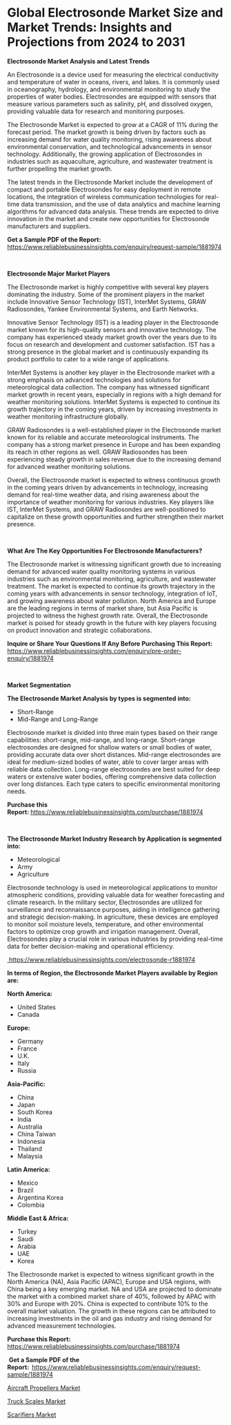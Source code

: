 <p><h1>Global Electrosonde Market Size and Market Trends: Insights and Projections from 2024 to 2031</h1></p><p><strong>Electrosonde Market Analysis and Latest Trends</strong></p>
<p><p>An Electrosonde is a device used for measuring the electrical conductivity and temperature of water in oceans, rivers, and lakes. It is commonly used in oceanography, hydrology, and environmental monitoring to study the properties of water bodies. Electrosondes are equipped with sensors that measure various parameters such as salinity, pH, and dissolved oxygen, providing valuable data for research and monitoring purposes.</p><p>The Electrosonde Market is expected to grow at a CAGR of 11% during the forecast period. The market growth is being driven by factors such as increasing demand for water quality monitoring, rising awareness about environmental conservation, and technological advancements in sensor technology. Additionally, the growing application of Electrosondes in industries such as aquaculture, agriculture, and wastewater treatment is further propelling the market growth.</p><p>The latest trends in the Electrosonde Market include the development of compact and portable Electrosondes for easy deployment in remote locations, the integration of wireless communication technologies for real-time data transmission, and the use of data analytics and machine learning algorithms for advanced data analysis. These trends are expected to drive innovation in the market and create new opportunities for Electrosonde manufacturers and suppliers.</p></p>
<p><strong>Get a Sample PDF of the Report:&nbsp;</strong> <a href="https://www.reliablebusinessinsights.com/enquiry/request-sample/1881974">https://www.reliablebusinessinsights.com/enquiry/request-sample/1881974</a></p>
<p>&nbsp;</p>
<p><strong>Electrosonde Major Market Players</strong></p>
<p><p>The Electrosonde market is highly competitive with several key players dominating the industry. Some of the prominent players in the market include Innovative Sensor Technology (IST), InterMet Systems, GRAW Radiosondes, Yankee Environmental Systems, and Earth Networks.</p><p>Innovative Sensor Technology (IST) is a leading player in the Electrosonde market known for its high-quality sensors and innovative technology. The company has experienced steady market growth over the years due to its focus on research and development and customer satisfaction. IST has a strong presence in the global market and is continuously expanding its product portfolio to cater to a wide range of applications.</p><p>InterMet Systems is another key player in the Electrosonde market with a strong emphasis on advanced technologies and solutions for meteorological data collection. The company has witnessed significant market growth in recent years, especially in regions with a high demand for weather monitoring solutions. InterMet Systems is expected to continue its growth trajectory in the coming years, driven by increasing investments in weather monitoring infrastructure globally.</p><p>GRAW Radiosondes is a well-established player in the Electrosonde market known for its reliable and accurate meteorological instruments. The company has a strong market presence in Europe and has been expanding its reach in other regions as well. GRAW Radiosondes has been experiencing steady growth in sales revenue due to the increasing demand for advanced weather monitoring solutions.</p><p>Overall, the Electrosonde market is expected to witness continuous growth in the coming years driven by advancements in technology, increasing demand for real-time weather data, and rising awareness about the importance of weather monitoring for various industries. Key players like IST, InterMet Systems, and GRAW Radiosondes are well-positioned to capitalize on these growth opportunities and further strengthen their market presence.</p></p>
<p>&nbsp;</p>
<p><strong>What Are The Key Opportunities For Electrosonde Manufacturers?</strong></p>
<p><p>The Electrosonde market is witnessing significant growth due to increasing demand for advanced water quality monitoring systems in various industries such as environmental monitoring, agriculture, and wastewater treatment. The market is expected to continue its growth trajectory in the coming years with advancements in sensor technology, integration of IoT, and growing awareness about water pollution. North America and Europe are the leading regions in terms of market share, but Asia Pacific is projected to witness the highest growth rate. Overall, the Electrosonde market is poised for steady growth in the future with key players focusing on product innovation and strategic collaborations.</p></p>
<p><strong>Inquire or Share Your Questions If Any Before Purchasing This Report:</strong> <a href="https://www.reliablebusinessinsights.com/enquiry/pre-order-enquiry/1881974">https://www.reliablebusinessinsights.com/enquiry/pre-order-enquiry/1881974</a></p>
<p>&nbsp;</p>
<p><strong>Market Segmentation</strong></p>
<p><strong>The Electrosonde Market Analysis by types is segmented into:</strong></p>
<p><ul><li>Short-Range</li><li>Mid-Range and Long-Range</li></ul></p>
<p><p>Electrosonde market is divided into three main types based on their range capabilities: short-range, mid-range, and long-range. Short-range electrosondes are designed for shallow waters or small bodies of water, providing accurate data over short distances. Mid-range electrosondes are ideal for medium-sized bodies of water, able to cover larger areas with reliable data collection. Long-range electrosondes are best suited for deep waters or extensive water bodies, offering comprehensive data collection over long distances. Each type caters to specific environmental monitoring needs.</p></p>
<p><strong>Purchase this Report:&nbsp;</strong><a href="https://www.reliablebusinessinsights.com/purchase/1881974">https://www.reliablebusinessinsights.com/purchase/1881974</a></p>
<p>&nbsp;</p>
<p><strong>The Electrosonde Market Industry Research by Application is segmented into:</strong></p>
<p><ul><li>Meteorological</li><li>Army</li><li>Agriculture</li></ul></p>
<p><p>Electrosonde technology is used in meteorological applications to monitor atmospheric conditions, providing valuable data for weather forecasting and climate research. In the military sector, Electrosondes are utilized for surveillance and reconnaissance purposes, aiding in intelligence gathering and strategic decision-making. In agriculture, these devices are employed to monitor soil moisture levels, temperature, and other environmental factors to optimize crop growth and irrigation management. Overall, Electrosondes play a crucial role in various industries by providing real-time data for better decision-making and operational efficiency.</p></p>
<p><a href="https://www.reliablebusinessinsights.com/electrosonde-r1881974">&nbsp;https://www.reliablebusinessinsights.com/electrosonde-r1881974</a></p>
<p><strong>In terms of Region, the Electrosonde Market Players available by Region are:</strong></p>
<p>
    <p> <strong> North America: </strong>
        <ul>
            <li>United States</li>
            <li>Canada</li>
        </ul>
        </p> 
    <p> <strong> Europe: </strong>
        <ul>
            <li>Germany</li>
            <li>France</li>
            <li>U.K.</li>
            <li>Italy</li>
            <li>Russia</li>
        </ul>
        </p> 
    <p> <strong> Asia-Pacific: </strong>
        <ul>
            <li>China</li>
            <li>Japan</li>
            <li>South Korea</li>
            <li>India</li>
            <li>Australia</li>
            <li>China Taiwan</li>
            <li>Indonesia</li>
            <li>Thailand</li>
            <li>Malaysia</li>
        </ul>
        </p> 
    <p> <strong> Latin America: </strong>
        <ul>
            <li>Mexico</li>
            <li>Brazil</li>
            <li>Argentina Korea</li>
            <li>Colombia</li>
        </ul>
        </p> 
    <p> <strong> Middle East & Africa: </strong>
        <ul>
            <li>Turkey</li>
            <li>Saudi</li>
            <li>Arabia</li>
            <li>UAE</li>
            <li>Korea</li>
        </ul>
    </p>
    </p>
<p><p>The Electrosonde market is expected to witness significant growth in the North America (NA), Asia Pacific (APAC), Europe and USA regions, with China being a key emerging market. NA and USA are projected to dominate the market with a combined market share of 40%, followed by APAC with 30% and Europe with 20%. China is expected to contribute 10% to the overall market valuation. The growth in these regions can be attributed to increasing investments in the oil and gas industry and rising demand for advanced measurement technologies.</p></p>
<p><strong>Purchase this Report: </strong><a href="https://www.reliablebusinessinsights.com/purchase/1881974">https://www.reliablebusinessinsights.com/purchase/1881974</a></p>
<p>&nbsp;<strong>Get a Sample PDF of the Report:&nbsp;&nbsp;</strong><a href="https://www.reliablebusinessinsights.com/enquiry/request-sample/1881974">https://www.reliablebusinessinsights.com/enquiry/request-sample/1881974</a></p>
<p><strong></strong></p>
<p><p><a href="https://www.linkedin.com/pulse/aircraft-propellers-market-size-cagr-trends-2024-2030-uxphc?trackingId=%2BWfEK5izE3J1F%2F58h3MT%2BQ%3D%3D">Aircraft Propellers Market</a></p><p><a href="https://www.linkedin.com/pulse/market-forecast-global-truck-scales-trends-impact-analysis-lihdc?trackingId=hSmSfYUFy09%2Bhf0V205gtA%3D%3D">Truck Scales Market</a></p><p><a href="https://github.com/wrwgzwbr35/Market-Research-Report-List-1/blob/main/scarifiers-market.md">Scarifiers Market</a></p></p>